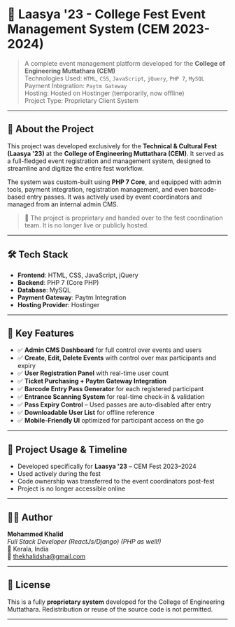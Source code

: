 
# 🎉 Laasya '23 - College Fest Event Management System (CEM 2023-2024)

> A complete event management platform developed for the **College of Engineering Muttathara (CEM)**  
> Technologies Used: `HTML`, `CSS`, `JavaScript`, `jQuery`, `PHP 7`, `MySQL`  
> Payment Integration: `Paytm Gateway`  
> Hosting: Hosted on Hostinger (temporarily, now offline)  
> Project Type: Proprietary Client System

---

## 🚀 About the Project

This project was developed exclusively for the **Technical & Cultural Fest (Laasya '23)** at the **College of Engineering Muttathara (CEM)**. It served as a full-fledged event registration and management system, designed to streamline and digitize the entire fest workflow.

The system was custom-built using **PHP 7 Core**, and equipped with admin tools, payment integration, registration management, and even barcode-based entry passes. It was actively used by event coordinators and managed from an internal admin CMS.

> 🔐 The project is proprietary and handed over to the fest coordination team. It is no longer live or publicly hosted.

---

## 🛠️ Tech Stack

- **Frontend**: HTML, CSS, JavaScript, jQuery  
- **Backend**: PHP 7 (Core PHP)  
- **Database**: MySQL  
- **Payment Gateway**: Paytm Integration  
- **Hosting Provider**: Hostinger  

---

## 🎯 Key Features

- ✅ **Admin CMS Dashboard** for full control over events and users  
- ✅ **Create, Edit, Delete Events** with control over max participants and expiry  
- ✅ **User Registration Panel** with real-time user count  
- ✅ **Ticket Purchasing + Paytm Gateway Integration**  
- ✅ **Barcode Entry Pass Generator** for each registered participant  
- ✅ **Entrance Scanning System** for real-time check-in & validation  
- ✅ **Pass Expiry Control** – Used passes are auto-disabled after entry  
- ✅ **Downloadable User List** for offline reference  
- ✅ **Mobile-Friendly UI** optimized for participant access on the go  

---

## 📅 Project Usage & Timeline

- Developed specifically for **Laasya '23** – CEM Fest 2023–2024  
- Used actively during the fest  
- Code ownership was transferred to the event coordinators post-fest  
- Project is no longer accessible online

---

## 👨‍💻 Author

**Mohammed Khalid**  
*Full Stack Developer (ReactJs/Django) (PHP as well!)*  
📍 Kerala, India  
📧 thekhalidsha@gmail.com

---

## 📝 License

This is a fully **proprietary system** developed for the College of Engineering Muttathara. Redistribution or reuse of the source code is not permitted.

---